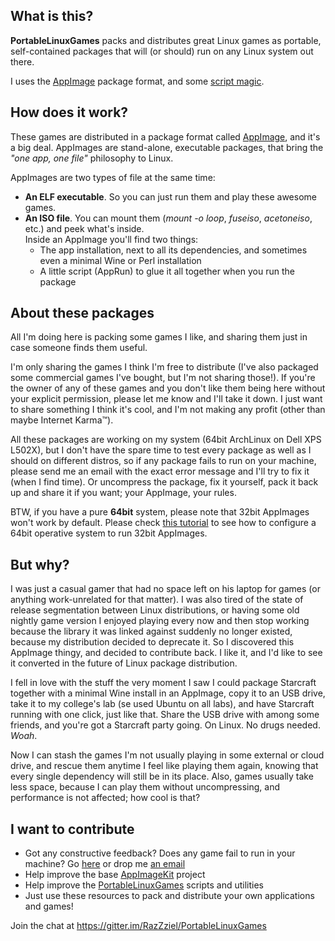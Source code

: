 What is this?
-------------

**PortableLinuxGames** packs and distributes great Linux games as portable, self-contained packages that will (or should) run on any Linux system out there.

I uses the [AppImage](http://appimage.org/) package format, and some [script magic](https://github.com/RazZziel/PortableLinuxGames).

How does it work?
-----------------

These games are distributed in a package format called [AppImage](https://appimage.org/), and it's a big deal. AppImages are stand-alone, executable packages, that bring the _"one app, one file"_ philosophy to Linux.

AppImages are two types of file at the same time:

*   **An ELF executable**. So you can just run them and play these awesome games.
*   **An ISO file**. You can mount them (_mount -o loop_, _fuseiso_, _acetoneiso_, etc.) and peek what's inside.  
    Inside an AppImage you'll find two things:
    *   The app installation, next to all its dependencies, and sometimes even a minimal Wine or Perl installation
    *   A little script (AppRun) to glue it all together when you run the package

About these packages
--------------------

All I'm doing here is packing some games I like, and sharing them just in case someone finds them useful.

I'm only sharing the games I think I'm free to distribute (I've also packaged some commercial games I've bought, but I'm not sharing those!). If you're the owner of any of these games and you don't like them being here without your explicit permission, please let me know and I'll take it down. I just want to share something I think it's cool, and I'm not making any profit (other than maybe Internet Karma™).

All these packages are working on my system (64bit ArchLinux on Dell XPS L502X), but I don't have the spare time to test every package as well as I should on different distros, so if any package fails to run on your machine, please send me an email with the exact error message and I'll try to fix it (when I find time). Or uncompress the package, fix it yourself, pack it back up and share it if you want; your AppImage, your rules.

BTW, if you have a pure **64bit** system, please note that 32bit AppImages won't work by default. Please check [this tutorial](https://github.com/RazZziel/PortableLinuxGames/wiki/Setup-a-64bit-system-to-run-32bit-appimages) to see how to configure a 64bit operative system to run 32bit AppImages.

But why?
--------

I was just a casual gamer that had no space left on his laptop for games (or anything work-unrelated for that matter). I was also tired of the state of release segmentation between Linux distributions, or having some old nightly game version I enjoyed playing every now and then stop working because the library it was linked against suddenly no longer existed, because my distribution decided to deprecate it. So I discovered this AppImage thingy, and decided to contribute back. I like it, and I'd like to see it converted in the future of Linux package distribution.

I fell in love with the stuff the very moment I saw I could package Starcraft together with a minimal Wine install in an AppImage, copy it to an USB drive, take it to my college's lab (se used Ubuntu on all labs), and have Starcraft running with one click, just like that. Share the USB drive with among some friends, and you're got a Starcraft party going. On Linux. No drugs needed. _Woah_.

Now I can stash the games I'm not usually playing in some external or cloud drive, and rescue them anytime I feel like playing them again, knowing that every single dependency will still be in its place. Also, games usually take less space, because I can play them without uncompressing, and performance is not affected; how cool is that?

I want to contribute
--------------------

*   Got any constructive feedback? Does any game fail to run in your machine? Go [here](https://portablelinuxgames.uservoice.com/) or drop me [an email](mailto:tux@portablelinuxgames.org)
*   Help improve the base [AppImageKit](https://github.com/AppImage/AppImageKit) project
*   Help improve the [PortableLinuxGames](https://github.com/RazZziel/PortableLinuxGames) scripts and utilities
*   Just use these resources to pack and distribute your own applications and games!

Join the chat at https://gitter.im/RazZziel/PortableLinuxGames
